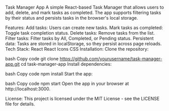 Task Manager App
A simple React-based Task Manager that allows users to add, delete, and mark tasks as completed. The app supports filtering tasks by their status and persists tasks in the browser's local storage.

Features:
Add tasks: Users can create new tasks.
Mark tasks as completed: Toggle task completion status.
Delete tasks: Remove tasks from the list.
Filter tasks: Filter tasks by All, Completed, or Pending status.
Persistent data: Tasks are stored in localStorage, so they persist across page reloads.
Tech Stack:
React
React Icons
CSS
Installation:
Clone the repository:

bash
Copy code
git clone https://github.com/yourusername/task-manager-app.git
cd task-manager-app
Install dependencies:

bash
Copy code
npm install
Start the app:

bash
Copy code
npm start
Open the app in your browser at http://localhost:3000.

License:
This project is licensed under the MIT License - see the LICENSE file for details.
